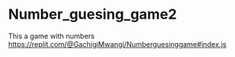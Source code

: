 # Number_guesing_game2
This a game  with numbers
https://replit.com/@GachigiMwangi/Numberguesinggame#index.js


